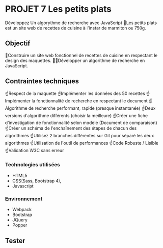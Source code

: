 #  PROJET 7 Les petits plats

Développez Un algorythme de recherche avec JavaScript
📃️Les petits plats est un site  web de recettes de cuisine à l'instar de marmiton ou 750g.

## Objectif
👷️Construire un site web fonctionnel de recettes de cuisine en respectant le design des maquettes.
🕵‍♀️️Développer un algorithme de recherche en JavaScript.

## Contraintes techniques

☝️Respect de la maquette
☝️Implémenter les données des 50 recettes
☝️Implémenter la fonctionnalité de recherche en respectant le document
☝️Algorithme de recherche performant, rapide (presque instantanée)
☝️Deux versions d'algorithme différents (choisir la meilleure)
☝️Créer une fiche d’investigation de fonctionnalité selon modèle (Document de comparaison)
☝️Créer un schéma de l'enchaînement des étapes de chacun des algorithmes
☝️Utilisez 2 branches différentes sur Git pour séparé les deux algorithmes
☝️Utilisation de l'outil de performances
☝️Code Robuste / Lisible
☝️Validation W3C sans erreur



### Technologies utilisées

- HTML5
- CSS(Sass, Bootstrap 4),
- Javascript

### Environnement

- Webpack
- Bootstrap
- JQuery
- Popper

## Tester
